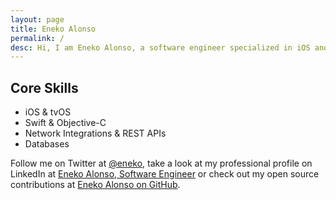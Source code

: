```yaml
---
layout: page
title: Eneko Alonso
permalink: /
desc: Hi, I am Eneko Alonso, a software engineer specialized in iOS and tvOS living in San Luis Obispo, California.
---
```


## Core Skills

- iOS & tvOS
- Swift & Objective-C
- Network Integrations & REST APIs
- Databases

Follow me on Twitter at [@eneko](https://twitter.com/eneko), take a look at my professional profile on LinkedIn at [Eneko Alonso, Software Engineer](https://www.linkedin.com/in/eneko) or check out my open source contributions at [Eneko Alonso on GitHub](https://github.com/eneko).
